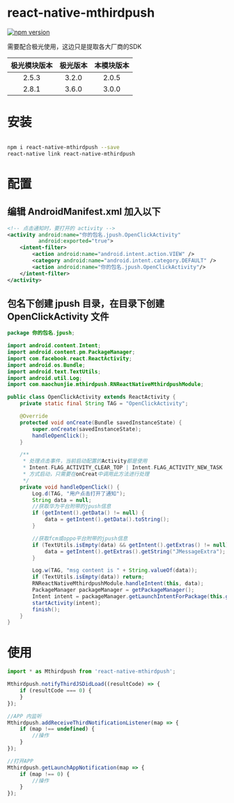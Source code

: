 # react-native-mthirdpush

[![npm version](https://badge.fury.io/js/react-native-mthirdpush.svg)](https://badge.fury.io/js/react-native-mthirdpush)

需要配合极光使用，这边只是提取各大厂商的SDK


|         极光模块版本        |   极光版本  |   本模块版本  |
| :-----------------: | :---: | :---: |
| 2.5.3 | 3.2.0 | 2.0.5 |
| 2.8.1 | 3.6.0 | 3.0.0 |

# 安装


``` sh

npm i react-native-mthirdpush --save
react-native link react-native-mthirdpush

```

# 配置

## 编辑 AndroidManifest.xml 加入以下

``` xml
<!-- 点击通知时，要打开的 activity -->
<activity android:name="你的包名.jpush.OpenClickActivity"
          android:exported="true">
    <intent-filter>
        <action android:name="android.intent.action.VIEW" />
        <category android:name="android.intent.category.DEFAULT" />
        <action android:name="你的包名.jpush.OpenClickActivity"/>
    </intent-filter>
</activity>
```

## 包名下创建 jpush 目录，在目录下创建 OpenClickActivity 文件

```java
package 你的包名.jpush;

import android.content.Intent;
import android.content.pm.PackageManager;
import com.facebook.react.ReactActivity;
import android.os.Bundle;
import android.text.TextUtils;
import android.util.Log;
import com.maochunjie.mthirdpush.RNReactNativeMthirdpushModule;

public class OpenClickActivity extends ReactActivity {
    private static final String TAG = "OpenClickActivity";

    @Override
    protected void onCreate(Bundle savedInstanceState) {
        super.onCreate(savedInstanceState);
        handleOpenClick();
    }

    /**
     * 处理点击事件，当前启动配置的Activity都是使用
     * Intent.FLAG_ACTIVITY_CLEAR_TOP | Intent.FLAG_ACTIVITY_NEW_TASK
     * 方式启动，只需要在onCreat中调用此方法进行处理
     */
    private void handleOpenClick() {
        Log.d(TAG, "用户点击打开了通知");
        String data = null;
        //获取华为平台附带的jpush信息
        if (getIntent().getData() != null) {
            data = getIntent().getData().toString();
        }

        //获取fcm或oppo平台附带的jpush信息
        if (TextUtils.isEmpty(data) && getIntent().getExtras() != null) {
            data = getIntent().getExtras().getString("JMessageExtra");
        }

        Log.w(TAG, "msg content is " + String.valueOf(data));
        if (TextUtils.isEmpty(data)) return;
        RNReactNativeMthirdpushModule.handleIntent(this, data);
        PackageManager packageManager = getPackageManager();
        Intent intent = packageManager.getLaunchIntentForPackage(this.getPackageName());
        startActivity(intent);
        finish();
    }
}

```

# 使用

```javascript
import * as Mthirdpush from 'react-native-mthirdpush';

Mthirdpush.notifyThirdJSDidLoad((resultCode) => {
    if (resultCode === 0) {
    }
});

//APP 内监听
Mthirdpush.addReceiveThirdNotificationListener(map => {
    if (map !== undefined) {
        //操作
    }
});

//打开APP
Mthirdpush.getLaunchAppNotification(map => {
    if (map !== 0) {
        //操作
    }
});
```